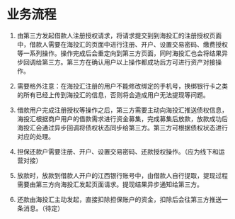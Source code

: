 # 业务流程

1. 由第三方发起借款人注册授权请求，将请求提交到到海投汇的注册授权页面中，借款人需要在海投汇的页面中进行注册、开户、设置交易密码、缴费授权等一系列操作。操作完成后会重定向到第三方页面，同时海投汇也会将结果异步回调给第三方。第三方在确认用户以上操作都成功后方可进行资产对接操作。

2. 需要格外注意：在海投汇注册的用户不能修改绑定的手机号，换绑银行卡之类的所有已经上传到海投汇的信息，否则将会造成用户无法提现等问题。

3. 借款用户完成注册授权等操作之后，第三方需要主动向海投汇推送债权信息，海投汇根据商户用户的借款需求进行资金募集，完成募集后放款，放款成功后海投汇会通过异步回调将债权状态同步给第三方。第三方可根据债权状态进行对应的处理。

4. 担保还款户需要注册、开户、设置交易密码、还款授权操作。（应为线下和运营对接）

5. 放款时，放款到借款人开户的江西银行账号中，由借款人自行提取，提现过程需要由第三方向海投汇发起页面请求。提现结果异步通知给第三方。

6. 还款由海投汇主动发起，直接扣除担保账户的资金，扣除后会往第三方推送一条消息。（待定）